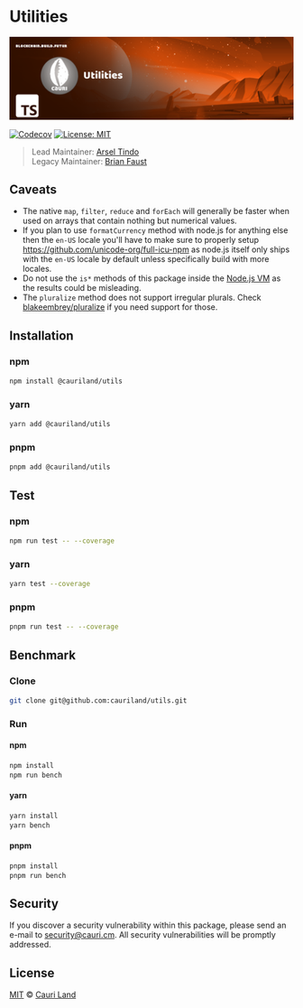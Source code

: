 # Utilities

<p align="center">
    <img src="./banner.png" />
</p>

[![Codecov](https://badgen.now.sh/codecov/c/github/cauriland/utils)](https://codecov.io/gh/cauriland/utils)
[![License: MIT](https://badgen.now.sh/badge/license/MIT/green)](https://opensource.org/licenses/MIT)

> Lead Maintainer: [Arsel Tindo](https://github.com/tnga) <br/>
> Legacy Maintainer: [Brian Faust](https://github.com/faustbrian)

## Caveats

-   The native `map`, `filter`, `reduce` and `forEach` will generally be faster when used on arrays that contain nothing but numerical values.
-   If you plan to use `formatCurrency` method with node.js for anything else then the `en-US` locale you'll have to make sure to properly setup https://github.com/unicode-org/full-icu-npm as node.js itself only ships with the `en-US` locale by default unless specifically build with more locales.
-   Do not use the `is*` methods of this package inside the [Node.js VM](https://nodejs.org/api/vm.html) as the results could be misleading.
-   The `pluralize` method does not support irregular plurals. Check [blakeembrey/pluralize](https://github.com/blakeembrey/pluralize) if you need support for those.

## Installation

### npm

```sh
npm install @cauriland/utils
```

### yarn

```sh
yarn add @cauriland/utils
```

### pnpm

```sh
pnpm add @cauriland/utils
```

## Test

### npm

```sh
npm run test -- --coverage
```

### yarn

```sh
yarn test --coverage
```

### pnpm

```sh
pnpm run test -- --coverage
```

## Benchmark

### Clone

```sh
git clone git@github.com:cauriland/utils.git
```

### Run

#### npm

```sh
npm install
npm run bench
```

#### yarn

```sh
yarn install
yarn bench
```

#### pnpm

```sh
pnpm install
pnpm run bench
```

## Security

If you discover a security vulnerability within this package, please send an e-mail to security@cauri.cm. All security vulnerabilities will be promptly addressed.
## License

[MIT](LICENSE) © [Cauri Land](https://cauri.cm)
